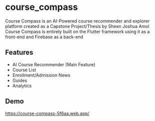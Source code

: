 # course_compass

Course Compass is an AI-Powered course recommender and explorer platform created as a Capstone Project/Thesis by Sheen Joshua Amol 
Course Compass is entirely built on the Flutter framework using it as a front-end and Firebase as a back-end

## Features

- AI Course Recommender (Main Feature)
- Course List
- Enrollment/Admission News
- Guides
- Analytics

## Demo

https://course-compass-5f6aa.web.app/

